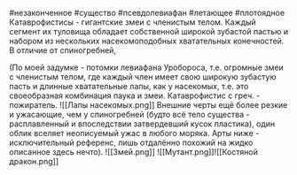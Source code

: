 #незаконченное #существо #псевдолевиафан #летающее #плотоядное
Катаврофистисы - гигантские змеи с членистым телом. Каждый сегмент их туловища обладает собственной широкой зубастой пастью и набором из нескольких насекомоподобных хватательных конечностей. В отличие от спиногребней, 

(По моей задумке - потомки левиафана Уробороса, т.е. огромные змеи с членистым телом, где каждый член имеет свою широкую зубастую пасть и длинные хватательные лапы, как у насекомых, т.е. это своеобразная комбинация паука и змеи. Катаврофистис с греч. - пожиратель. 
![[Лапы насекомых.png]]
Внешние черты ещё более резкие и ужасающие, чем у спиногребней (будто всё тело существа - расплавленный и впоследствии затвердевший кусок пластика), один облик вселяет неописуемый ужас в любого моряка. Арты ниже - исключительный референс, лишь отдалённо похожий на жидко описанное здесь нечто).
![[Змей.png]]
![[Мутант.png]]![[Костяной дракон.png]]